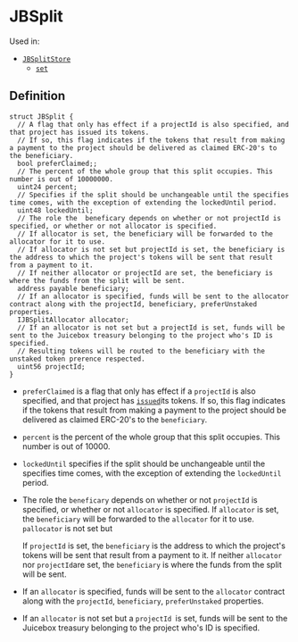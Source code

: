 # JBSplit

Used in:

* [`JBSplitStore`](../contracts/jbsplitstore/)
  * [`set`](../contracts/jbsplitstore/write/set.md)

## Definition

```solidity
struct JBSplit {
  // A flag that only has effect if a projectId is also specified, and that project has issued its tokens. 
  // If so, this flag indicates if the tokens that result from making a payment to the project should be delivered as claimed ERC-20's to the beneficiary.
  bool preferClaimed;;
  // The percent of the whole group that this split occupies. This number is out of 10000000.
  uint24 percent;
  // Specifies if the split should be unchangeable until the specifies time comes, with the exception of extending the lockedUntil period.
  uint48 lockedUntil;
  // The role the  beneficary depends on whether or not projectId is specified, or whether or not allocator is specified. 
  // If allocator is set, the beneficiary will be forwarded to the allocator for it to use.
  // If allocator is not set but projectId is set, the beneficiary is the address to which the project's tokens will be sent that result from a payment to it. 
  // If neither allocator or projectId are set, the beneficiary is where the funds from the split will be sent.
  address payable beneficiary;
  // If an allocator is specified, funds will be sent to the allocator contract along with the projectId, beneficiary, preferUnstaked properties.
  IJBSplitAllocator allocator;
  // If an allocator is not set but a projectId is set, funds will be sent to the Juicebox treasury belonging to the project who's ID is specified. 
  // Resulting tokens will be routed to the beneficiary with the unstaked token prerence respected.
  uint56 projectId;
}
```

* `preferClaimed` is a flag that only has effect if a `projectId` is also specified, and that project has [`issued`](../contracts/jbtokenstore/write/issuefor.md)its tokens. If so, this flag indicates if the tokens that result from making a payment to the project should be delivered as claimed ERC-20's to the `beneficiary`.
* `percent` is the percent of the whole group that this split occupies. This number is out of 10000.
* `lockedUntil` specifies if the split should be unchangeable until the specifies time comes, with the exception of extending the `lockedUntil` period.
*   The role the `beneficary` depends on whether or not `projectId` is specified, or whether or not `allocator` is specified. If `allocator` is set, the `beneficiary` will be forwarded to the `allocator` for it to use. `pallocator` is not set but

    If `projectId` is set, the `beneficiary` is the address to which the project's tokens will be sent that result from a payment to it. If neither `allocator` nor `projectId`are set, the `beneficiary` is where the funds from the split will be sent.
* If an `allocator` is specified, funds will be sent to the `allocator` contract along with the `projectId`, `beneficiary`, `preferUnstaked` properties.
* If an `allocator` is not set but a `projectId `is set, funds will be sent to the Juicebox treasury belonging to the project who's ID is specified.
